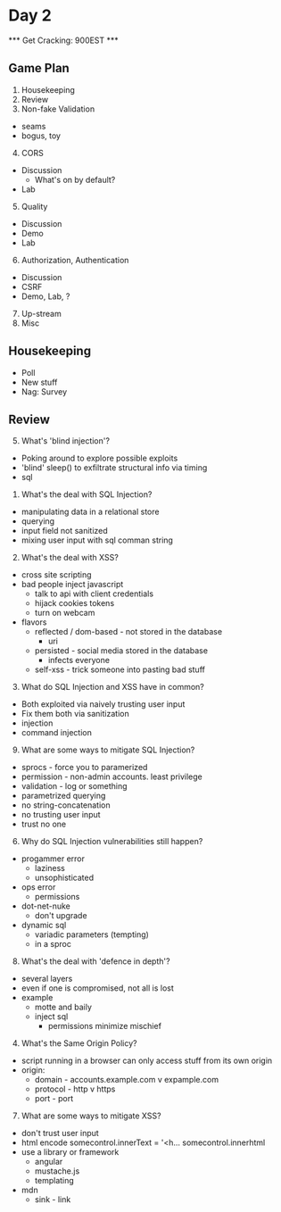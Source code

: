# Day 2

*** Get Cracking: 900EST ***

## Game Plan
1. Housekeeping
2. Review
3. Non-fake Validation
  - seams 
  - bogus, toy
4. CORS 
  - Discussion
     * What's on by default?
  - Lab
5. Quality
  - Discussion
  - Demo
  - Lab
6. Authorization, Authentication
  - Discussion
  - CSRF
  - Demo, Lab, ?
7. Up-stream
8. Misc


## Housekeeping
* Poll
* New stuff
* Nag: Survey





## Review
5. What's 'blind injection'?
* Poking around to explore possible exploits
* 'blind' sleep() to exfiltrate	structural info via timing
* sql

1. What's the deal with SQL Injection?
* manipulating data in a relational store
* querying 
* input field not sanitized
* mixing user input with sql comman string

2. What's the deal with XSS?
* cross site scripting
* bad people inject javascript
  - talk to api with client credentials
  - hijack cookies tokens
  - turn on webcam
* flavors
  - reflected / dom-based - not stored in the database 
    * uri
  - persisted - social media stored in the database
    * infects everyone
  - self-xss - trick someone into pasting bad stuff

3. What do SQL Injection and XSS have in common?
* Both exploited via naively trusting user input
* Fix them both via sanitization
* injection
* command injection

9. What are some ways to mitigate SQL Injection?
* sprocs - force you to paramerized
* permission - non-admin accounts. least privilege
* validation - log or something
* parametrized querying
* no string-concatenation
* no trusting user input
* trust no one

6. Why do SQL Injection vulnerabilities still happen?
* progammer error
  - laziness 
  - unsophisticated
* ops error
  - permissions
* dot-net-nuke
  - don't upgrade
* dynamic sql
  - variadic parameters (tempting)
  - in a sproc 

8. What's the deal with 'defence in depth'?
* several layers
* even if one is compromised, not all is lost
* example
  - motte and baily 
  - inject sql 
    * permissions minimize mischief


4. What's the Same Origin Policy?
* script running in a browser can only access
stuff from its own origin 
* origin: 
  - domain - accounts.example.com v expample.com
  - protocol - http v https
  - port - port

7. What are some ways to mitigate XSS?
* don't trust user input
* html encode 
somecontrol.innerText = '<h...
somecontrol.innerhtml 
* use a library or framework 
  - angular
  - mustache.js
  - templating
* mdn 
  - sink - link
  
